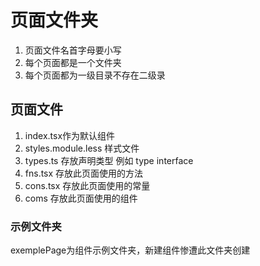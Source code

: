 # 页面文件夹

  1. 页面文件名首字母要小写
  2. 每个页面都是一个文件夹
  3. 每个页面都为一级目录不存在二级录

## 页面文件

  1. index.tsx作为默认组件
  2. styles.module.less 样式文件
  3. types.ts 存放声明类型 例如 type interface
  4. fns.tsx 存放此页面使用的方法
  5. cons.tsx 存放此页面使用的常量
  6. coms 存放此页面使用的组件

### 示例文件夹
  
  exemplePage为组件示例文件夹，新建组件惨遭此文件夹创建